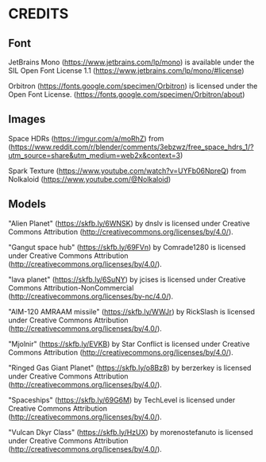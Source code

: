 # CREDITS

## Font

JetBrains Mono (https://www.jetbrains.com/lp/mono) is available under the SIL Open Font License 1.1 (https://www.jetbrains.com/lp/mono/#license)

Orbitron (https://fonts.google.com/specimen/Orbitron) is licensed under the Open Font License. (https://fonts.google.com/specimen/Orbitron/about)

## Images

Space HDRs (https://imgur.com/a/moRhZ) from (https://www.reddit.com/r/blender/comments/3ebzwz/free_space_hdrs_1/?utm_source=share&utm_medium=web2x&context=3)

Spark Texture (https://www.youtube.com/watch?v=UYFb06NpreQ) from Nolkaloid (https://www.youtube.com/@Nolkaloid)

## Models

"Alien Planet" (https://skfb.ly/6WNSK) by dnslv is licensed under Creative Commons Attribution (http://creativecommons.org/licenses/by/4.0/).

"Gangut space hub" (https://skfb.ly/69FVn) by Comrade1280 is licensed under Creative Commons Attribution (http://creativecommons.org/licenses/by/4.0/).

"lava planet" (https://skfb.ly/6SuNY) by jcises is licensed under Creative Commons Attribution-NonCommercial (http://creativecommons.org/licenses/by-nc/4.0/).

"AIM-120 AMRAAM missile" (https://skfb.ly/WWJr) by RickSlash is licensed under Creative Commons Attribution (http://creativecommons.org/licenses/by/4.0/).

"Mjolnir" (https://skfb.ly/EVKB) by Star Conflict is licensed under Creative Commons Attribution (http://creativecommons.org/licenses/by/4.0/).

"Ringed Gas Giant Planet" (https://skfb.ly/o8Bz8) by berzerkey is licensed under Creative Commons Attribution (http://creativecommons.org/licenses/by/4.0/).

"Spaceships" (https://skfb.ly/69G6M) by TechLevel is licensed under Creative Commons Attribution (http://creativecommons.org/licenses/by/4.0/).

"Vulcan Dkyr Class" (https://skfb.ly/HzUX) by morenostefanuto is licensed under Creative Commons Attribution (http://creativecommons.org/licenses/by/4.0/).
